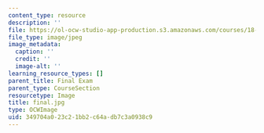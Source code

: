 ```yaml
---
content_type: resource
description: ''
file: https://ol-ocw-studio-app-production.s3.amazonaws.com/courses/18-03sc-differential-equations-fall-2011/349704a023c21bb2c64adb7c3a0938c9_final.jpg
file_type: image/jpeg
image_metadata:
  caption: ''
  credit: ''
  image-alt: ''
learning_resource_types: []
parent_title: Final Exam
parent_type: CourseSection
resourcetype: Image
title: final.jpg
type: OCWImage
uid: 349704a0-23c2-1bb2-c64a-db7c3a0938c9
---
```

